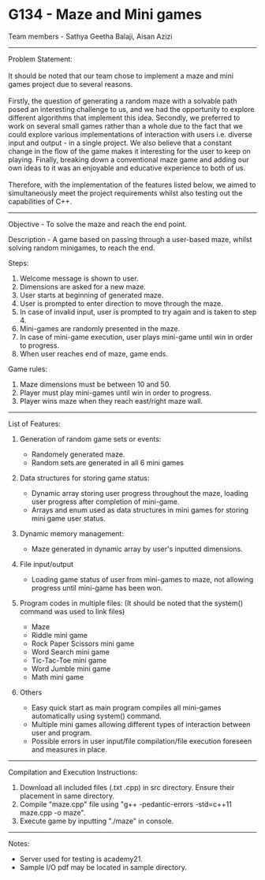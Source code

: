 # G134 - Maze and Mini games 
Team members - Sathya Geetha Balaji, Aisan Azizi<br />
__________________________________________________________
Problem Statement:<br /><br />
It should be noted that our team chose to implement a maze and mini games project due to several reasons.<br /><br />Firstly, the question of generating a random maze with a solvable path posed an interesting challenge to us, and we had the opportunity to explore different algorithms that implement this idea. Secondly, we preferred to work on several small games rather than a whole due to the fact that we could explore various implementations of interaction with users i.e. diverse input and output - in a single project. We also believe that a constant change in the flow of the game makes it interesting for the user to keep on playing. Finally, breaking down a conventional maze game and adding our own ideas to it was an enjoyable and educative experience to both of us.<br /><br />Therefore, with the implementation of the features listed below, we aimed to simultaneously meet the project requirements whilst also testing out the capabilities of C++. <br />
_____________________________

Objective - To solve the maze and reach the end point.

Description - A game based on passing through a user-based maze, whilst solving random minigames, to reach the end.

Steps: 
1) Welcome message is shown to user.
2) Dimensions are asked for a new maze.
3) User starts at beginning of generated maze. 
4) User is prompted to enter direction to move through the maze.
5) In case of invalid input, user is prompted to try again and is taken to step 4.
6) Mini-games are randomly presented in the maze.
7) In case of mini-game execution, user plays mini-game until win in order to progress.
8) When user reaches end of maze, game ends.

Game rules:
1) Maze dimensions must be between 10 and 50.
2) Player must play mini-games until win in order to progress.
3) Player wins maze when they reach east/right maze wall.
___________________________________________________________________________________

List of Features: 
1) Generation of random game sets or events:
    - Randomely generated maze.
    - Random sets are generated in all 6 mini games
  
2) Data structures for storing game status:
    - Dynamic array storing user progress throughout the maze, loading user progress after completion of mini-game.
    - Arrays and enum used as data structures in mini games for storing mini game user status.
  
3) Dynamic memory management:
    - Maze generated in dynamic array by user's inputted dimensions.
  
4) File input/output 
    - Loading game status of user from mini-games to maze, not allowing progress until mini-game has been won.

5) Program codes in multiple files:
 (It should be noted that the system() command was used to link files)
    - Maze
    - Riddle mini game
    - Rock Paper Scissors mini game
    - Word Search mini game
    - Tic-Tac-Toe mini game
    - Word Jumble mini game
    - Math mini game
    
6) Others
    - Easy quick start as main program compiles all mini-games automatically using system() command.
    - Multiple mini games allowing different types of interaction between user and program.
    - Possible errors in user input/file compilation/file execution foreseen and measures in place.
________________________________________________________
 
Compilation and Execution Instructions:
1) Download all included files (.txt .cpp) in src directory. Ensure their placement in same directory.
2) Compile "maze.cpp" file using "g++ -pedantic-errors -std=c++11 maze.cpp -o maze".
3) Execute game by inputting "./maze" in console.
__________________________________________________________________
Notes:
- Server used for testing is academy21.
- Sample I/O pdf may be located in sample directory.
